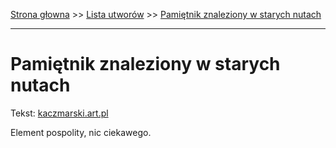[Strona głowna](../index.md) >> [Lista utworów](../list.md) >> [Pamiętnik znaleziony w starych nutach](398.md)

---

# Pamiętnik znaleziony w starych nutach

Tekst: [kaczmarski.art.pl](https://www.kaczmarski.art.pl/tworczosc/wiersze/pamietnik-znaleziony-w-starych-nutach/)

Element pospolity, nic ciekawego.